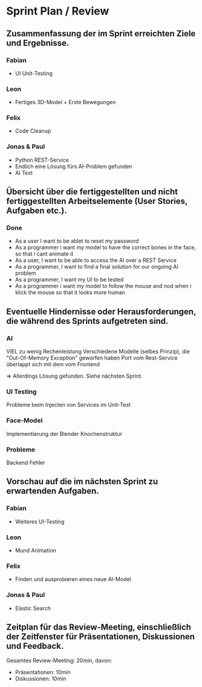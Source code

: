 # Sprint Plan / Review

## Zusammenfassung der im Sprint erreichten Ziele und Ergebnisse.

### Fabian
- UI Unit-Testing

### Leon
- Fertiges 3D-Model + Erste Bewegungen

### Felix
- Code Cleanup

### Jonas & Paul
- Python REST-Service
- Endlich eine Lösung fürs AI-Problem gefunden
- AI Test


## Übersicht über die fertiggestellten und nicht fertiggestellten Arbeitselemente (User Stories, Aufgaben etc.).

### Done
- As a user I want to be ablet to reset my password
- As a programmer i want my model to have the correct bones in the face, so that i cant animate it
- As a user, I want to be able to access the AI over a REST Service
- As a programmer, I want to find a final solution for our ongoing AI problem
- As a programmer, I want my UI to be tested
- As a programmer i want my model to follow the mouse and nod when i klick the mouse so that it looks more human
    
## Eventuelle Hindernisse oder Herausforderungen, die während des Sprints aufgetreten sind.

### AI
VIEL zu wenig Rechenleistung
Verschiedene Modelle (selbes Prinzip), die "Out-Of-Memory Exception" geworfen haben
Port vom Rest-Service überlappt sich mit dem vom Frontend

=> Allerdings Lösung gefunden. Siehe nächsten Sprint.

### UI Testing
Probleme beim Injecten von Services im Unit-Test

### Face-Model
Implementierung der Blender Knochenstruktur

### Probleme
Backend Fehler
    
## Vorschau auf die im nächsten Sprint zu erwartenden Aufgaben.

### Fabian
- Weiteres UI-Testing

### Leon
- Mund Animation

### Felix
- Finden und ausprobieren eines neue AI-Model

### Jonas & Paul
- Elastic Search

## Zeitplan für das Review-Meeting, einschließlich der Zeitfenster für Präsentationen, Diskussionen und Feedback.

Gesamtes Review-Meeting: 20min, davon:
- Präsentationen: 10min
- Diskussionen: 10min
